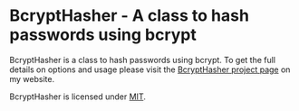 # BcryptHasher - A class to hash passwords using bcrypt

BcryptHasher is a class to hash passwords using bcrypt. To get the full details on options and usage please visit the [BcryptHasher project page](http://www.texelate.co.uk/lab/project/bcrypt-hasher/) on my website.

BcryptHasher is licensed under [MIT](http://www.texelate.co.uk/mit-license/).